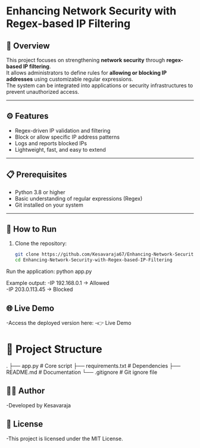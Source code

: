 # Enhancing Network Security with Regex-based IP Filtering

## 📌 Overview
This project focuses on strengthening **network security** through **regex-based IP filtering**.  
It allows administrators to define rules for **allowing or blocking IP addresses** using customizable regular expressions.  
The system can be integrated into applications or security infrastructures to prevent unauthorized access.

---

## ⚙️ Features
- Regex-driven IP validation and filtering  
- Block or allow specific IP address patterns  
- Logs and reports blocked IPs  
- Lightweight, fast, and easy to extend  

---

## 📋 Prerequisites
- Python 3.8 or higher  
- Basic understanding of regular expressions (Regex)  
- Git installed on your system  

---

## 🚀 How to Run

1. Clone the repository:
   ```bash
   git clone https://github.com/Kesavaraja67/Enhancing-Network-Security-with-Regex-based-IP-Filtering.git
   cd Enhancing-Network-Security-with-Regex-based-IP-Filtering
Run the application:
python app.py

Example output:
-IP 192.168.0.1 → Allowed  
-IP 203.0.113.45 → Blocked  

## 🌐 Live Demo

-Access the deployed version here:
-👉 Live Demo

# 📂 Project Structure
.
├── app.py                # Core script
├── requirements.txt      # Dependencies
├── README.md             # Documentation
└── .gitignore            # Git ignore file

## 👨‍💻 Author

-Developed by Kesavaraja

## 📜 License

-This project is licensed under the MIT License.
